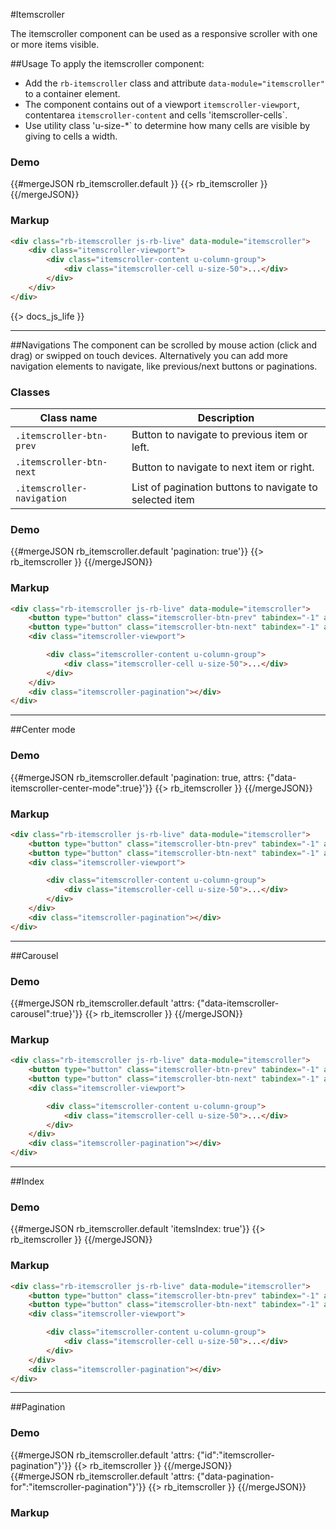 #Itemscroller
<p class="docs-intro">The itemscroller component can be used as a responsive scroller with one or more items visible.</p>

##Usage
To apply the itemscroller component:

- Add the `rb-itemscroller` class and attribute `data-module="itemscroller"` to a container element.
- The component contains out of a viewport `itemscroller-viewport`, contentarea `itemscroller-content` and cells 'itemscroller-cells`.
- Use utility class 'u-size-*` to determine how many cells are visible by giving to cells a width.

<h3 class="docs-example-title">Demo</h3>
<div class="docs-example is-demo">
    {{#mergeJSON rb_itemscroller.default }}
        {{> rb_itemscroller }}
    {{/mergeJSON}}
</div>

<h3 class="docs-example-title">Markup</h3>

```html
<div class="rb-itemscroller js-rb-live" data-module="itemscroller">
    <div class="itemscroller-viewport">
        <div class="itemscroller-content u-column-group">
            <div class="itemscroller-cell u-size-50">...</div>
        </div>
    </div>
</div>
```

{{> docs_js_life }}

<hr>

##Navigations
The component can be scrolled by mouse action (click and drag) or swipped on touch devices. Alternatively you can add more navigation
elements to navigate, like previous/next buttons or paginations.

<h3 class="docs-example-title">Classes</h3>

| Class name | Description
| ------------- |-------------|
| `.itemscroller-btn-prev` | Button to navigate to previous item or left. |
| `.itemscroller-btn-next`| Button to navigate to next item or right. |
| `.itemscroller-navigation` | List of pagination buttons to navigate to selected item |


<h3 class="docs-example-title">Demo</h3>
<div class="docs-example">
    {{#mergeJSON rb_itemscroller.default 'pagination: true'}}
        {{> rb_itemscroller }}
    {{/mergeJSON}}
</div>

<h3 class="docs-example-title">Markup</h3>

```html
<div class="rb-itemscroller js-rb-live" data-module="itemscroller">
    <button type="button" class="itemscroller-btn-prev" tabindex="-1" aria-hidden="true">prev</button>
    <button type="button" class="itemscroller-btn-next" tabindex="-1" aria-hidden="true">next</button>
    <div class="itemscroller-viewport">

        <div class="itemscroller-content u-column-group">
            <div class="itemscroller-cell u-size-50">...</div>
        </div>
    </div>
    <div class="itemscroller-pagination"></div>
</div>
```

<hr>

##Center mode

<h3 class="docs-example-title">Demo</h3>
<div class="docs-example">
	{{#mergeJSON rb_itemscroller.default 'pagination: true, attrs: {"data-itemscroller-center-mode":true}'}}
		{{> rb_itemscroller }}
	{{/mergeJSON}}
</div>

<h3 class="docs-example-title">Markup</h3>

```html
<div class="rb-itemscroller js-rb-live" data-module="itemscroller">
    <button type="button" class="itemscroller-btn-prev" tabindex="-1" aria-hidden="true">prev</button>
    <button type="button" class="itemscroller-btn-next" tabindex="-1" aria-hidden="true">next</button>
    <div class="itemscroller-viewport">

        <div class="itemscroller-content u-column-group">
            <div class="itemscroller-cell u-size-50">...</div>
        </div>
    </div>
    <div class="itemscroller-pagination"></div>
</div>
```

<hr>


##Carousel

<h3 class="docs-example-title">Demo</h3>
<div class="docs-example">
    {{#mergeJSON rb_itemscroller.default 'attrs: {"data-itemscroller-carousel":true}'}}
        {{> rb_itemscroller }}
    {{/mergeJSON}}
</div>

<h3 class="docs-example-title">Markup</h3>

```html
<div class="rb-itemscroller js-rb-live" data-module="itemscroller">
    <button type="button" class="itemscroller-btn-prev" tabindex="-1" aria-hidden="true">prev</button>
    <button type="button" class="itemscroller-btn-next" tabindex="-1" aria-hidden="true">next</button>
    <div class="itemscroller-viewport">

        <div class="itemscroller-content u-column-group">
            <div class="itemscroller-cell u-size-50">...</div>
        </div>
    </div>
    <div class="itemscroller-pagination"></div>
</div>
```
<hr>


##Index

<h3 class="docs-example-title">Demo</h3>
<div class="docs-example">
    {{#mergeJSON rb_itemscroller.default 'itemsIndex: true'}}
        {{> rb_itemscroller }}
    {{/mergeJSON}}
</div>

<h3 class="docs-example-title">Markup</h3>

```html
<div class="rb-itemscroller js-rb-live" data-module="itemscroller">
    <button type="button" class="itemscroller-btn-prev" tabindex="-1" aria-hidden="true">prev</button>
    <button type="button" class="itemscroller-btn-next" tabindex="-1" aria-hidden="true">next</button>
    <div class="itemscroller-viewport">

        <div class="itemscroller-content u-column-group">
            <div class="itemscroller-cell u-size-50">...</div>
        </div>
    </div>
    <div class="itemscroller-pagination"></div>
</div>
```
<hr>

##Pagination

<h3 class="docs-example-title">Demo</h3>
<div class="docs-example">
    <div class="u-gutters-vertical">
        <div class="u-size-100">
            {{#mergeJSON rb_itemscroller.default 'attrs: {"id":"itemscroller-pagination"}'}}
                {{> rb_itemscroller }}
            {{/mergeJSON}}
        </div>
        <div class="u-size-100">
            {{#mergeJSON rb_itemscroller.default 'attrs: {"data-pagination-for":"itemscroller-pagination"}'}}
                {{> rb_itemscroller }}
            {{/mergeJSON}}
        </div>
    </div>
</div>

<h3 class="docs-example-title">Markup</h3>

